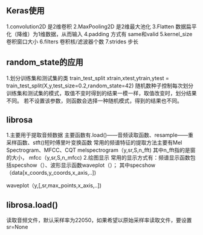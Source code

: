 ## Keras使用
1.convolution2D 是2维卷积
2.MaxPooling2D 是2维最大池化
3.Flatten 数据扁平化（降维）为1维数据，从而输入
4.padding 方式有 same和valid
5.kernel_size 卷积窗口大小
6.filters 卷积核/滤波器个数
7.strides 步长

## random_state的应用
1.划分训练集和测试集的类 train_test_split
xtrain,xtest,ytrain,ytest = train_test_split(X,y,test_size=0.2,random_state=42)
随机数种子控制每次划分训练集和测试集的模式，取值不变时得到的结果一模一样，取值改变时，划分结果不同。
若不设置该参数，则函数会选择一种随机模式，得到的结果也不同。

## librosa
1.主要用于提取音频数据
主要函数有.load()——音频读取函数、resample——重采样函数、stft()短时傅里叶变换函数
常用的频谱特征的提取方法主要有Mel Spectrogram、MFCC、CQT
melspectrogram（y,sr,S,n_fft) 其中n_fft指的是窗的大小，
mfcc（y,sr,S,n_mfcc)
2.绘图显示
常用的显示方式有：频谱显示函数包括specshow（）、波形显示函数waveplot（）；
其中specshow（data[x_coords,y_coords,x_axis,..])


waveplot（y,[,sr,max_points,x_axis,..])



## librosa.load()   
读取音频文件，默认采样率为22050，如果希望以原始采样率读取文件，要设置sr=None

